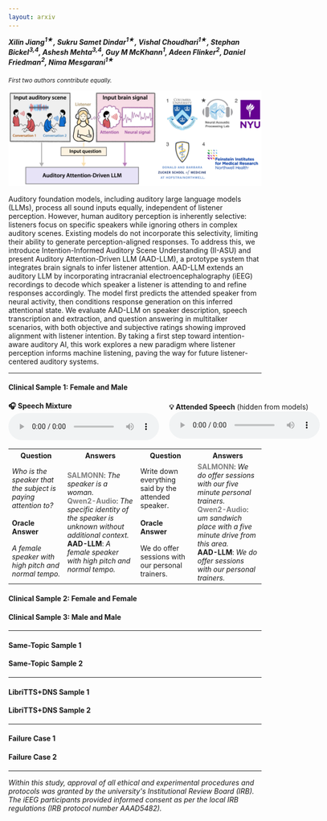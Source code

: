 ```yaml
---
layout: arxiv
---
```


***Xilin Jiang<sup>1★</sup>, Sukru Samet Dindar<sup>1★</sup>, Vishal Choudhari<sup>1★</sup>, Stephan Bickel<sup>3,4</sup>, Ashesh Mehta<sup>3,4</sup>, Guy M McKhann<sup>1</sup>, Adeen Flinker<sup>2</sup>, Daniel Friedman<sup>2</sup>, Nima Mesgarani<sup>1★</sup>***


<sub>*First two authors conntribute equally.*</sub>

![abstract](figures/demo.png)

Auditory foundation models, including auditory large language models (LLMs), process all sound inputs equally, independent of listener perception. However, human auditory perception is inherently selective: listeners focus on specific speakers while ignoring others in complex auditory scenes. Existing models do not incorporate this selectivity, limiting their ability to generate perception-aligned responses. To address this, we introduce Intention-Informed Auditory Scene Understanding (II-ASU) and present Auditory Attention-Driven LLM (AAD-LLM), a prototype system that integrates brain signals to infer listener attention. AAD-LLM extends an auditory LLM by incorporating intracranial electroencephalography (iEEG) recordings to decode which speaker a listener is attending to and refine responses accordingly. The model first predicts the attended speaker from neural activity, then conditions response generation on this inferred attentional state. We evaluate AAD-LLM on speaker description, speech transcription and extraction, and question answering in multitalker scenarios, with both objective and subjective ratings showing improved alignment with listener intention. By taking a first step toward intention-aware auditory AI, this work explores a new paradigm where listener perception informs machine listening, paving the way for future listener-centered auditory systems.



* * *

#### **Clinical Sample 1: Female and Male**
<div style="display: flex; align-items: center; gap: 20px;">
  <div>
    <b>🎧 Speech Mixture</b><br>
    <audio controls>
      <source src="samples/CS1/mix.wav" type="audio/wav">
      Your browser does not support the audio element.
    </audio>
  </div>
  <div>
    <b>💡 Attended Speech</b> (hidden from models)<br>
    <audio controls>
      <source src="samples/CS1/att.wav" type="audio/wav">
      Your browser does not support the audio element.
    </audio>
  </div>
</div>

<style>
  .model-name {
    color: grey;
    font-weight: bold;
  }
</style>

<table>
  <tr>
    <th>Question</th>
    <th>Answers</th>
    <th>Question</th>
    <th>Answers</th>
  </tr>
  <tr>
    <td><i>Who is the speaker that the subject is paying attention to?</i></td>
    <td rowspan="3">
      <span class="model-name">SALMONN</span>: <i>The speaker is a woman.</i> <br>
      <span class="model-name">Qwen2-Audio</span>: <i>The specific identity of the speaker is unknown without additional context.</i> <br>
      <b>AAD-LLM</b>: <i>A female speaker with high pitch and normal tempo.</i>
    </td>
    <td>Write down everything said by the attended speaker.</td>
    <td rowspan="3">
      <span class="model-name">SALMONN</span>: <i>We do offer sessions with our five minute personal trainers.</i> <br>
      <span class="model-name">Qwen2-Audio</span>: <i>um sandwich place with a five minute drive from this area.</i> <br>
      <b>AAD-LLM</b>: <i>We do offer sessions with our personal trainers.</i>
    </td>
  </tr>
  <tr>
    <td><b>Oracle Answer</b></td>
    <td><b>Oracle Answer</b></td>
  </tr>
  <tr>
    <td><i>A female speaker with high pitch and normal tempo.</i></td>
    <td>We do offer sessions with our personal trainers.</td>
  </tr>
</table>

#### **Clinical Sample 2: Female and Female**

#### **Clinical Sample 3: Male and Male**

* * *

#### **Same-Topic Sample 1**

#### **Same-Topic Sample 2**

* * *

#### **LibriTTS+DNS Sample 1**

#### **LibriTTS+DNS Sample 2**

* * *



#### **Failure Case 1**

#### **Failure Case 2**

* * *

*Within this study, approval of all ethical and experimental procedures and protocols was granted by the university's Institutional Review Board (IRB). The iEEG participants provided informed consent as per the local IRB regulations (IRB protocol number AAAD5482).*




